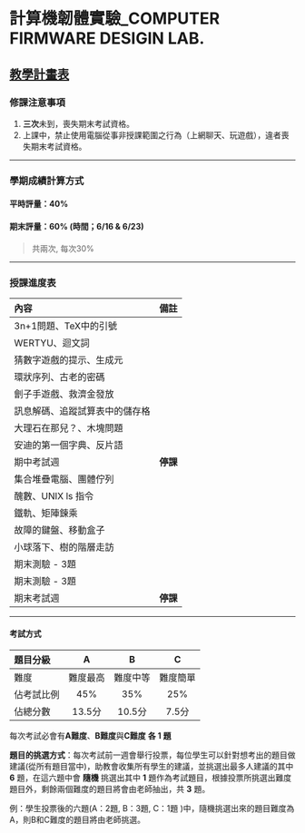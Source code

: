 #  計算機韌體實驗_COMPUTER FIRMWARE DESIGIN LAB.

## [教學計畫表](http://ap09.emis.tku.edu.tw/106_2/106_2_0962.PDF)

### 修課注意事項
1. **三次**未到，喪失期末考試資格。
2. 上課中，禁止使用電腦從事非授課範圍之行為（上網聊天、玩遊戲），違者喪失期末考試資格。
----------------------------------------------------------------------------------------------------
### 學期成績計算方式
#### 平時評量：**40%**                                                                                   
#### 期末評量：**60%** **(時間；6/16 & 6/23)**
> 共兩次, 每次30%
----------------------------------------------------------------------------------------------------
### 授課進度表 
| 內容 | 備註 |
|:-----------|:------:|
| 3n+1問題、TeX中的引號 | |
| WERTYU、迴文詞 | |
| 猜數字遊戲的提示、生成元 | |
| 環狀序列、古老的密碼  | |
| 劊子手遊戲、救濟金發放 | |
| 訊息解碼、追蹤試算表中的儲存格 | |
| 大理石在那兒？、木塊問題 | |
| 安迪的第一個字典、反片語 | |
| 期中考試週| **停課** |
| 集合堆疊電腦、團體佇列  | |
| 醜數、UNIX ls 指令 | |
| 鐵軌、矩陣鍊乘 | |
| 故障的鍵盤、移動盒子 | |
| 小球落下、樹的階層走訪 | |
| 期末測驗 - 3題 | |
| 期末測驗 - 3題| |
| 期末考試週 | **停課** |

----------------------------------------------------------------------------------------------------
#### 考試方式
|題目分級 | A | B | C |
|:------|:------:|:-:|:-:|
|難度|難度最高|難度中等|難度簡單|
|佔考試比例|45%|35%|25%|
|佔總分數|13.5分|10.5分|7.5分|

每次考試必會有**A難度**、**B難度**與**C難度** **各 1 題**

**題目的挑選方式**：每次考試前一週會舉行投票，每位學生可以針對想考出的題目做建議(從所有題目當中)，助教會收集所有學生的建議，並挑選出最多人建議的其中 **6** 題，在這六題中會 **隨機** 挑選出其中 **1** 題作為考試題目，根據投票所挑選出難度題目外，剩餘兩個難度的題目將會由老師抽出，共 **3** 題。

例：學生投票後的六題(A：2題, B：3題, C：1題 )中，隨機挑選出來的題目難度為A，則B和C難度的題目將由老師挑選。
